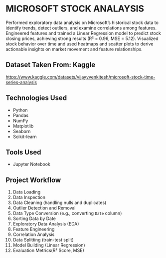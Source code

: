 # MICROSOFT STOCK ANALAYSIS

Performed exploratory data analysis on Microsoft’s historical stock data to identify trends, detect outliers, and examine correlations among features.
Engineered features and trained a Linear Regression model to predict stock closing prices, achieving strong results (R² = 0.96, MSE = 5.12).
Visualized stock behavior over time and used heatmaps and scatter plots to derive actionable insights on market movement and feature relationships.

## Dataset Taken From: Kaggle 
https://www.kaggle.com/datasets/vijayvvenkitesh/microsoft-stock-time-series-analysis


## Technologies Used

- Python
- Pandas
- NumPy
- Matplotlib
- Seaborn
- Scikit-learn

## Tools Used
- Jupyter Notebook

## Project Workflow

1. Data Loading
2. Data Inspection
3. Data Cleaning (handling nulls and duplicates)
4. Outlier Detection and Removal
5. Data Type Conversion (e.g., converting `Date` column)
6. Sorting Data by Date
7. Exploratory Data Analysis (EDA)
8. Feature Engineering
9. Correlation Analysis
10. Data Splitting (train-test split)
11. Model Building (Linear Regression)
12. Evaluation Metrics(R² Score, MSE)
